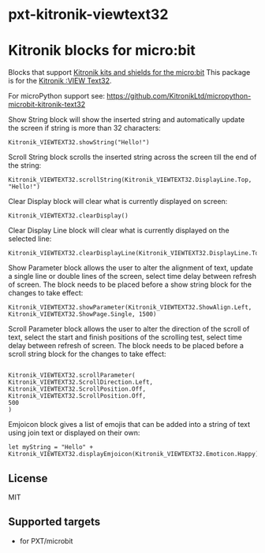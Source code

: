 # pxt-kitronik-viewtext32

# Kitronik blocks for micro:bit

Blocks that support [Kitronik kits and shields for the micro:bit](https://www.kitronik.co.uk/microbit.html)
This package is for the [Kitronik :VIEW Text32](https://kitronik.co.uk/5650).

For microPython support see: https://github.com/KitronikLtd/micropython-microbit-kitronik-text32

Show String block will show the inserted string and automatically update the screen if string is more than 32 characters:
```blocks
Kitronik_VIEWTEXT32.showString("Hello!")
```

Scroll String block scrolls the inserted string across the screen till the end of the string:
```blocks
Kitronik_VIEWTEXT32.scrollString(Kitronik_VIEWTEXT32.DisplayLine.Top, "Hello!")

```

Clear Display block will clear what is currently displayed on screen:
```blocks
Kitronik_VIEWTEXT32.clearDisplay()

```

Clear Display Line block will clear what is currently displayed on the selected line:
```blocks
Kitronik_VIEWTEXT32.clearDisplayLine(Kitronik_VIEWTEXT32.DisplayLine.Top)
```

Show Parameter block allows the user to alter the alignment of text, update a single line or double lines of the screen, select time delay between refresh of screen. The block needs to be placed before a show string block for the changes to take effect:
```blocks
Kitronik_VIEWTEXT32.showParameter(Kitronik_VIEWTEXT32.ShowAlign.Left, Kitronik_VIEWTEXT32.ShowPage.Single, 1500)
```

Scroll Parameter block allows the user to alter the direction of the scroll of text, select the start and finish positions of the scrolling test, select time delay between refresh of screen. The block needs to be placed before a scroll string block for the changes to take effect:
```blocks

Kitronik_VIEWTEXT32.scrollParameter(
Kitronik_VIEWTEXT32.ScrollDirection.Left,
Kitronik_VIEWTEXT32.ScrollPosition.Off,
Kitronik_VIEWTEXT32.ScrollPosition.Off,
500
)
```

Emjoicon block gives a list of emojis that can be added into a string of text using join text or displayed on their own:
```blocks
let myString = "Hello" + Kitronik_VIEWTEXT32.displayEmjoicon(Kitronik_VIEWTEXT32.Emoticon.Happy)
```

## License

MIT

## Supported targets

* for PXT/microbit
